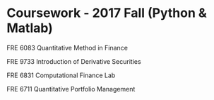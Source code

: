 # Coursework - 2017 Fall (Python & Matlab)

FRE 6083 Quantitative Method in Finance

FRE 9733 Introduction of Derivative Securities

FRE 6831 Computational Finance Lab

FRE 6711 Quantitative Portfolio Management
